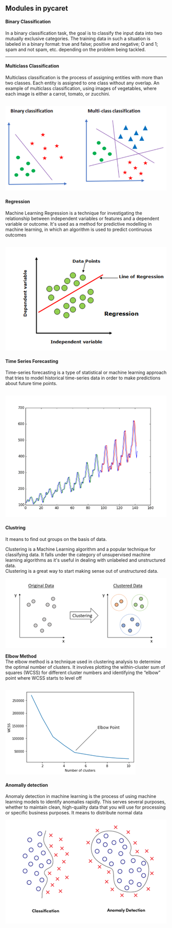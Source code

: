 ## Modules in pycaret
#### Binary Classification
In a binary classification task, the goal is to classify the input data into two mutually exclusive categories. The training data in such a situation is labeled in a binary format: true and false; positive and negative; O and 1; spam and not spam, etc. depending on the problem being tackled.

---
#### Multiclass Classification
Multiclass classification is the process of assigning entities with more than two classes. Each entity is assigned to one class without any overlap. An example of multiclass classification, using images of vegetables, where each image is either a carrot, tomato, or zucchini.

![alt text](Images/image1.png)
---
#### Regression
Machine Learning Regression is a technique for investigating the relationship between independent variables or features and a dependent variable or outcome. It's used as a method for predictive modelling in machine learning, in which an algorithm is used to predict continuous outcomes

![alt text](Images/image2.png)
---

#### Time Series Forecasting

Time-series forecasting is a type of statistical or machine learning approach that tries to model historical time-series data in order to make predictions about future time points.

![alt text](Images/image3.png)
---

#### Clustring
It means to find out groups on the basis of data.

Clustering is a Machine Learning algorithm and a popular technique for classifying data. It falls under the category of unsupervised machine learning algorithms as it's useful in dealing with unlabeled and unstructured data. \
Clustering is a great way to start making sense out of unstructured data.

![alt text](Images/image4.png)

**Elbow Method**\
The elbow method is a technique used in clustering analysis to determine the optimal number of clusters. It involves plotting the within-cluster sum of squares (WCSS) for different cluster numbers and identifying the “elbow” point where WCSS starts to level off

![alt text](Images/image.png)
---

#### Anomally detection
Anomaly detection in machine learning is the process of using machine learning models to identify anomalies rapidly. This serves several purposes, whether to maintain clean, high-quality data that you will use for processing or specific business purposes.
It means to distribute normal data 

![alt text](Images/image5.png)